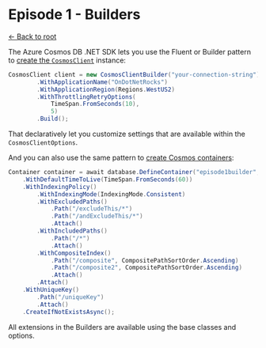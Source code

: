 # Episode 1 - Builders

[<- Back to root](../../README.md)

The Azure Cosmos DB .NET SDK lets you use the Fluent or Builder pattern to [create the `CosmosClient`](./Program.cs#L18) instance:

```csharp
CosmosClient client = new CosmosClientBuilder("your-connection-string")
        .WithApplicationName("OnDotNetRocks")
        .WithApplicationRegion(Regions.WestUS2)
        .WithThrottlingRetryOptions(
            TimeSpan.FromSeconds(10),
            5)
        .Build();
```

That declaratively let you customize settings that are available within the `CosmosClientOptions`.

And you can also use the same pattern to [create Cosmos containers](./Program.cs#L42):

```csharp
Container container = await database.DefineContainer("episode1builder", "/pk")
    .WithDefaultTimeToLive(TimeSpan.FromSeconds(60))
    .WithIndexingPolicy()
        .WithIndexingMode(IndexingMode.Consistent)
        .WithExcludedPaths()
            .Path("/excludeThis/*")
            .Path("/andExcludeThis/*")
            .Attach()
        .WithIncludedPaths()
            .Path("/*")
            .Attach()
        .WithCompositeIndex()
            .Path("/composite", CompositePathSortOrder.Ascending)
            .Path("/composite2", CompositePathSortOrder.Ascending)
            .Attach()
        .Attach()
    .WithUniqueKey()
        .Path("/uniqueKey")
        .Attach()
    .CreateIfNotExistsAsync();
```

All extensions in the Builders are available using the base classes and options.